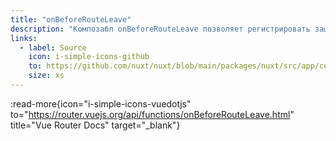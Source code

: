 ```yaml
---
title: "onBeforeRouteLeave"
description: "Композабл onBeforeRouteLeave позволяет регистрировать защитник маршрута внутри компонента."
links:
  - label: Source
    icon: i-simple-icons-github
    to: https://github.com/nuxt/nuxt/blob/main/packages/nuxt/src/app/composables/router.ts
    size: xs
---
```


:read-more{icon="i-simple-icons-vuedotjs" to="https://router.vuejs.org/api/functions/onBeforeRouteLeave.html" title="Vue Router Docs" target="_blank"}